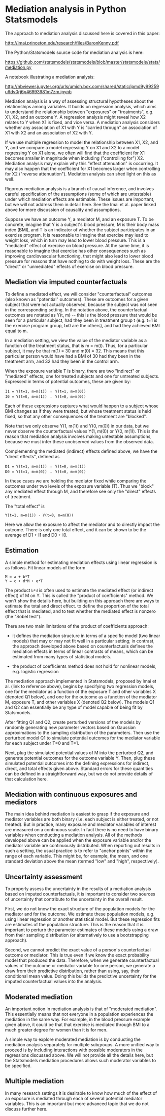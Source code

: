 Mediation analysis in Python Statsmodels
========================================

The approach to mediation analysis discussed here is covered in this paper:

http://imai.princeton.edu/research/files/BaronKenny.pdf

The Python/Statsmodels source code for mediation analysis is here:

https://github.com/statsmodels/statsmodels/blob/master/statsmodels/stats/mediation.py

A notebook illustrating a mediation analysis:

http://nbviewer.jupyter.org/urls/umich.box.com/shared/static/jpmd9y99259u6dv0rj6p46993981m7zm.ipynb

Mediation analysis is a way of assessing structural hypotheses about
the relationships among variables.  It builds on regression analysis,
which aims to understand the relationship between "exposures" or
"treatments", e.g. X1, X2, and an outcome Y.  A regression analysis
might reveal how X2 relates to Y when X1 is fixed, and vice versa.  A
mediation analysis considers whether any association of X1 with Y is
"carried through" an association of X1 with X2 and an association of
X2 with Y.

If we use multiple regression to model the relationship between X1,
X2, and Y, and we compare a model regressing Y on X1 and X2 to a model
regressing Y on X1 alone, we often will find that the coefficient for
X1 becomes smaller in magnitude when including ("controlling for") X2.
Mediation analysis may explain why this "effect attenuation" is
occurring.  It may also happen that the coefficient for X1 becomes larger
when controlling for X2 ("reverse attenuation").  Mediation analysis can shed light on this
as well.

Rigorous mediation analysis is a branch of causal inference, and
involves careful specification of the assumptions (some of which are
untestable) under which mediation effects are estimable.  These issues
are important, but we will not address them in detail here.  See the
Imai et al. paper linked above for more discussion of causality and
assumptions.

Suppose we have an outcome Y, a mediator M, and an exposure T.  To be
concrete, imagine that Y is a subject's blood pressure, M is their
body mass index (BMI), and T is an indicator of whether the subject
participates in an exercise program. It is reasonable to imagine that
exercise may lead to weight loss, which in turn may lead to lower
blood pressure.  This is a "mediated" effect of exercise on blood
pressure.  At the same time, it is reasonable to imagine that exercise
has other consequences such as improving cardiovascular functioning,
that might also lead to lower blood pressure for reasons that have
nothing to do with weight loss.  These are the "direct" or
"unmediated" effects of exercise on blood pressure.

Mediation via imputed counterfactuals
-------------------------------------

To define a mediated effect, we will consider "counterfactual"
outcomes (also known as "potential" outcomes).  These are outcomes for
a given subject that were not actually observed, because the subject
was not seen in the corresponding setting.  In
the notation above, the counterfactual outcomes are notated as Y(t, m)
-- this is the blood pressure that would be seen for a particular
subject, had they been in treatment group t (e.g. t=1 is the exercise
program group, t=0 are the others), and had they achieved BMI equal to m.

In a mediation setting, we view the value of the mediator variable as
a function of the treatment status, that is m = m(t).  Thus, for a
particular subject, it may be that m(1) = 30 and m(0) = 32.  This
means that this particular person would have had a BMI of 30 had they
been in the treatment arm, and 32 had they been in the control arm.

When the exposure variable T is binary, there are two "indirect" or
"mediated" effects, one for treated subjects and one for untreated
subjects.  Expressed in terms of potential outcomes, these are
given by:

```
I1 = Y(t=1, m=m(1)) ﹣ Y(t=1, m=m(0))
I0 = Y(t=0, m=m(1)) ﹣ Y(t=0, m=m(0))
```

Each of these expressions captures what would happen to a subject
whose BMI changes as if they were treated, but whose treatment status
is held fixed, so that any other consequences of the treatment are
"blocked".

Note that we only observe Y(1, m(1)) and Y(0, m(0)) in our data, but we
never observe the counterfactual values Y(1, m(0)) or Y(0, m(1)).  This is the reason that
mediation analysis involves making untestable assumptions, because we must
infer these unobserved values from the observed data.

Complementing the mediated (indirect) effects defined above, we have
the "direct effects", defined as

```
D1 = Y(t=1, m=m(1)) ﹣ Y(t=0, m=m(1))
D0 = Y(t=1, m=m(0)) ﹣ Y(t=0, m=m(0))
```

In these cases we are holding the mediator fixed while comparing the
outcomes under two levels of the exposure variable (T).  Thus we
"block" any mediated effect through M, and therefore see only the
"direct" effects of treatment.

The "total effect" is

```
Y(t=1, m=m(1)) - Y(t=0, m=m(0))
```

Here we allow the exposure to affect the mediator and to directly
impact the outcome.  There is only one total effect, and it can be
shown to be the average of D1 + I1 and D0 + I0.

Estimation
----------

A simple method for estimating mediation effects using linear
regression is as follows.  Fit linear models of the form

```
M = a + b*T
Y = c + d*M + e*T
```

The product `b*d` is often used to estimate the mediated effect (or
indirect effect) of M on Y.  This is called the "product of
coefficients" method.  We won't show the details here, but building on
this approach there are ways to estimate the total and direct effect.
to define the proportion of the total effect that is mediated, and to
test whether the mediated effect is nonzero (the "Sobel test").

There are two main limitations of the product of coefficients approach:

* it defines the mediation structure in terms of a specific model (two
  linear models) that may or may not fit well in a particular setting;
  in contrast, the approach developed above based on counterfactuals
  defines the mediation effects
  in terms of linear contrasts of means, which can be estimated from many
  types of statistical models.

* the product of coefficients method does not hold for nonlinear
  models, e.g. logistic regression

The mediation approach implemented in Statsmodels, proposed by Imai et
al. (link to reference above), begins by specifying two regression
models, one for the mediator as a function of the exposure T and other
variables X (denoted Q1 below), and one for the outcome as a function
of the mediator M, exposure T, and other variables X (denoted Q2
below).  The models Q1 and Q2 can essentially be any type of model
capable of being fit by Statsmodels.

After fitting Q1 and Q2, create perturbed versions of the models by
randomly generating new parameter vectors based on Gaussian
approximations to the sampling distribution of the parameters.  Then
use the perturbed model Q1 to simulate potential outcomes for the
mediator variable for each subject under T=0 and T=1.

Next, plug the simulated potential values of M into the perturbed Q2,
and generate potential outcomes for the outcome variable Y.  Then,
plug these simulated potential outcomes into the defining expressions
for indirect, direct, and total effects given above.  Standard errors
for these quantities can be defined in a straightforward way, but we
do not provide details of that calculation here.

Mediation with continuous exposures and mediators
-------------------------------------------------

The main idea behind mediation is easiest to grasp if the exposure
and mediator variables are both binary (i.e. each subject is either treated,
or not treated).  But in practice, many exposure and mediator
variables of interest are measured on a continuous scale.  In fact
there is no need to have binary variables when conducting a mediation
analysis.  All of the methods developed above can be applied when
the exposure variable and/or the mediator variable are continuously
distributed.  When reporting out results in such a setting, the
usual practice is to refer to "anchor points" within the
range of each variable.  This might be, for example, the mean,
and one standard deviation above the mean (termed "low" and
"high", respectively).

Uncertainty assessment
----------------------

To properly assess the uncertainty in the results of a mediation analysis based on
imputed counterfactuals, it is important to consider two sources of uncertainty
that contribute to the uncertainty in the overall result.

First,
we do not know the exact structure of the population models for the
mediator and for the outcome.  We estimate these population models,
e.g. using linear regression or another statistical model.  But these
regression fits are estimates of the population structure.  This
is the reason that it is important to perturb the parameter estimates
of these models using a draw from their sampling distribution (or
alternatively to use a bootstrapping approach).

Second, we cannot predict the exact value of a person's counterfactual
outcome or mediator.  This is true even if we know the exact probability model that
produced the data.  Therefore, when we generate counterfactual values of
the outcome or mediator variable for one person, we generate a draw from
their predictive distribution, rather than using, say, their conditional
mean value.  Doing this builds the predictive uncertainty for the imputed
counterfactual values into the analysis.

Moderated mediation
-------------------

An important notion in mediation analysis is that of "moderated
mediation".  This essentially means that not everyone in a population
experiences the mediation in the same way.  For example, in the blood
pressure example given above, it could be that that exercise is
mediated through BMI to a much greater degree for women than it is for
men.

A simple way to explore moderated mediation is by conducting the
mediation analysis separately for multiple subgroups.  A more unified
way to proceed is by including interactions with possible moderators
in the regressions discussed above.  We will not provide all the
details here, but the Statsmodels mediation procedures allows such
moderator variables to be specified.

Multiple mediation
------------------

In many research settings it is desirable to know how much of
the effect of an exposure is mediated through each of several
potential mediator variables.  This is an important but more
advanced topic that we do not discuss further here.